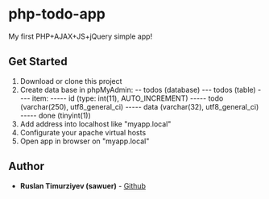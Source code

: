 # php-todo-app
My first PHP+AJAX+JS+jQuery simple app!

## Get Started

1. Download or clone this project
2. Create data base in phpMyAdmin:
-- todos (database)
--- todos (table)
---- item:
----- id (type: int(11), AUTO_INCREMENT)
----- todo (varchar(250), utf8_general_ci)
----- data (varchar(32), utf8_general_ci)
----- done	(tinyint(1))
3. Add address into localhost like "myapp.local"
4. Configurate your apache virtual hosts
5. Open app in browser on "myapp.local"

## Author

* **Ruslan Timurziyev (sawuer)**  - [Github](https://github.com/sawuer/)